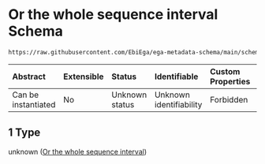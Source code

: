 # Or the whole sequence interval Schema

```txt
https://raw.githubusercontent.com/EbiEga/ega-metadata-schema/main/schemas/EGA.common-definitions.json#/definitions/sequence_coordinates/anyOf/1
```



| Abstract            | Extensible | Status         | Identifiable            | Custom Properties | Additional Properties | Access Restrictions | Defined In                                                                                           |
| :------------------ | :--------- | :------------- | :---------------------- | :---------------- | :-------------------- | :------------------ | :--------------------------------------------------------------------------------------------------- |
| Can be instantiated | No         | Unknown status | Unknown identifiability | Forbidden         | Allowed               | none                | [EGA.common-definitions.json\*](../../../schemas/EGA.common-definitions.json "open original schema") |

## 1 Type

unknown ([Or the whole sequence interval](ega-12-definitions-sequence-coordinates-anyof-or-the-whole-sequence-interval.md))
